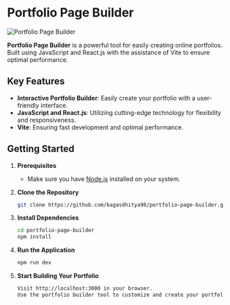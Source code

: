 # Portfolio Page Builder

![Portfolio Page Builder](https://link-to-your-image)

**Portfolio Page Builder** is a powerful tool for easily creating online portfolios. Built using JavaScript and React.js with the assistance of Vite to ensure optimal performance.

## Key Features

- **Interactive Portfolio Builder**: Easily create your portfolio with a user-friendly interface.
- **JavaScript and React.js**: Utilizing cutting-edge technology for flexibility and responsiveness.
- **Vite**: Ensuring fast development and optimal performance.

## Getting Started

1. **Prerequisites**
   - Make sure you have [Node.js](https://nodejs.org/) installed on your system.

2. **Clone the Repository**
   ```bash
   git clone https://github.com/bagasdhitya98/portfolio-page-builder.git

3. **Install Dependencies**
   ```bash
   cd portfolio-page-builder
   npm install
   
4. **Run the Application**
   ```bash
   npm run dev

5. **Start Building Your Portfolio**
   ```bash
   Visit http://localhost:3000 in your browser.
   Use the portfolio builder tool to customize and create your portfolio pages.


